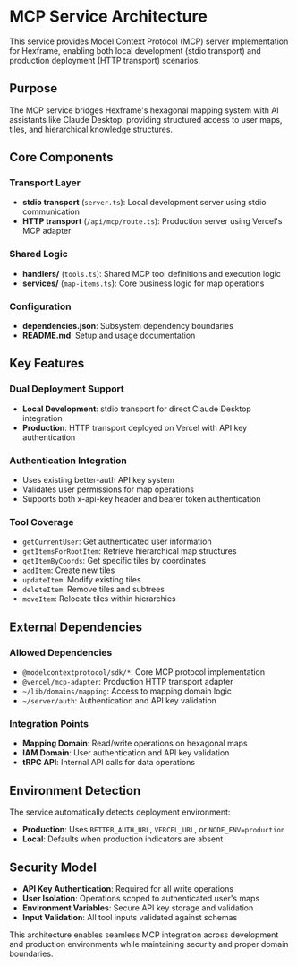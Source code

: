 # MCP Service Architecture

This service provides Model Context Protocol (MCP) server implementation for Hexframe, enabling both local development (stdio transport) and production deployment (HTTP transport) scenarios.

## Purpose

The MCP service bridges Hexframe's hexagonal mapping system with AI assistants like Claude Desktop, providing structured access to user maps, tiles, and hierarchical knowledge structures.

## Core Components

### Transport Layer
- **stdio transport** (`server.ts`): Local development server using stdio communication
- **HTTP transport** (`/api/mcp/route.ts`): Production server using Vercel's MCP adapter

### Shared Logic
- **handlers/** (`tools.ts`): Shared MCP tool definitions and execution logic
- **services/** (`map-items.ts`): Core business logic for map operations

### Configuration
- **dependencies.json**: Subsystem dependency boundaries
- **README.md**: Setup and usage documentation

## Key Features

### Dual Deployment Support
- **Local Development**: stdio transport for direct Claude Desktop integration
- **Production**: HTTP transport deployed on Vercel with API key authentication

### Authentication Integration
- Uses existing better-auth API key system
- Validates user permissions for map operations
- Supports both x-api-key header and bearer token authentication

### Tool Coverage
- `getCurrentUser`: Get authenticated user information
- `getItemsForRootItem`: Retrieve hierarchical map structures
- `getItemByCoords`: Get specific tiles by coordinates
- `addItem`: Create new tiles
- `updateItem`: Modify existing tiles
- `deleteItem`: Remove tiles and subtrees
- `moveItem`: Relocate tiles within hierarchies

## External Dependencies

### Allowed Dependencies
- `@modelcontextprotocol/sdk/*`: Core MCP protocol implementation
- `@vercel/mcp-adapter`: Production HTTP transport adapter
- `~/lib/domains/mapping`: Access to mapping domain logic
- `~/server/auth`: Authentication and API key validation

### Integration Points
- **Mapping Domain**: Read/write operations on hexagonal maps
- **IAM Domain**: User authentication and API key validation
- **tRPC API**: Internal API calls for data operations

## Environment Detection

The service automatically detects deployment environment:
- **Production**: Uses `BETTER_AUTH_URL`, `VERCEL_URL`, or `NODE_ENV=production`
- **Local**: Defaults when production indicators are absent

## Security Model

- **API Key Authentication**: Required for all write operations
- **User Isolation**: Operations scoped to authenticated user's maps
- **Environment Variables**: Secure API key storage and validation
- **Input Validation**: All tool inputs validated against schemas

This architecture enables seamless MCP integration across development and production environments while maintaining security and proper domain boundaries.